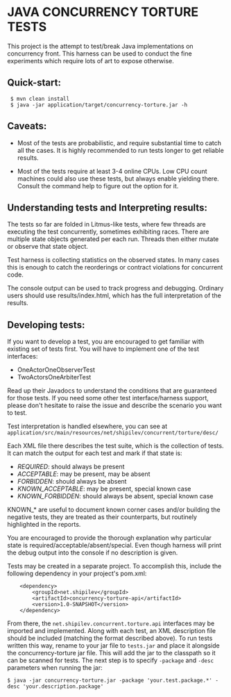 # JAVA CONCURRENCY TORTURE TESTS

This project is the attempt to test/break Java implementations 
on concurrency front. This harness can be used to conduct the fine
experiments which require lots of art to expose otherwise.

## Quick-start:

```
 $ mvn clean install
 $ java -jar application/target/concurrency-torture.jar -h

```

## Caveats:

* Most of the tests are probabilistic, and require substantial time
  to catch all the cases. It is highly recommended to run tests longer
  to get reliable results.

* Most of the tests require at least 3-4 online CPUs. Low CPU count
  machines could also use these tests, but always enable yielding
  there. Consult the command help to figure out the option for it.


## Understanding tests and Interpreting results:

The tests so far are folded in Litmus-like tests, where few threads
are  executing the test concurrently, sometimes exhibiting races.
There  are multiple state objects generated per each run. Threads then
either mutate or observe that state object.

Test harness is collecting statistics on the observed states. In many
cases this is enough to catch the reorderings or contract violations
for concurrent code.

The console output can be used to track progress and debugging.
Ordinary users should use results/index.html, which has the full
interpretation of the results.

## Developing tests:

If you want to develop a test, you are encouraged to get familiar with
existing set of tests first. You will have to implement one of the
test interfaces:
- OneActorOneObserverTest
- TwoActorsOneArbiterTest


Read up their Javadocs to understand the conditions that are guaranteed
for those tests. If you need some other test interface/harness support,
please don't hesitate to raise the issue and describe the scenario you
want to test.

Test interpretation is handled elsewhere, you can see at 
`application/src/main/resources/net/shipilev/concurrent/torture/desc/`

Each XML file there describes the test suite, which is the collection of
tests. It can match the output for each test and mark if that state is:
- *REQUIRED*:         should always be present
- *ACCEPTABLE*:       may be present, may be absent
- *FORBIDDEN*:        should always be absent
- *KNOWN_ACCEPTABLE*: may be present, special known case
- *KNOWN_FORBIDDEN*:  should always be absent, special known case


KNOWN_* are useful to document known corner cases and/or building the
negative tests, they are treated as their counterparts, but routinely
highlighted in the reports.

You are encouraged to provide the thorough explanation why particular
state is required/acceptable/absent/special. Even though harness will
print the debug output into the console if no description is given.

Tests may be created in a separate project. To accomplish this, include
the following dependency in your project's pom.xml:
```
	<dependency>
		<groupId>net.shipilev</groupId>
		<artifactId>concurrency-torture-api</artifactId>
		<version>1.0-SNAPSHOT</version>
	</dependency>
```
From there, the `net.shipilev.concurrent.torture.api` interfaces may be
imported and implemented. Along with each test, an XML description file
should be included (matching the format described above). To run tests 
written this way, rename to your jar file to `tests.jar` and place it 
alongside the concurrency-torture jar file. This will add the jar to the 
classpath so it can be scanned for tests. The next step is to specify 
`-package` and `-desc` parameters when running the jar:
```
$ java -jar concurrency-torture.jar -package 'your.test.package.*' -desc 'your.description.package'
```
